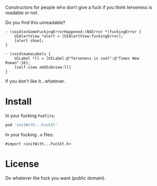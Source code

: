 Constructors for people who don’t give a fuck if you think terseness is readable or not.

Do you find this unreadable?

```objc
- (void)onSomeFuckingErrorHappened:(NSError *)fuckingError {
    UIAlertView *alert = [UIAlertView:fuckingError];
    [alert show];
}

- (void)makeLabels {
    UILabel *ll = [UILabel:@"Terseness is cool":@"Times New Roman":16];
    [self.view addSubview:ll]
}
```

If you don’t like it…whatever.


# Install

In your fucking `Podfile`:

```ruby
pod 'initWith...FuckIt'
```

In your fucking `.m` files:

```objc
#import <initWith...FuckIt.h>
```


# License

Do whatever the fuck you want (public domain).
